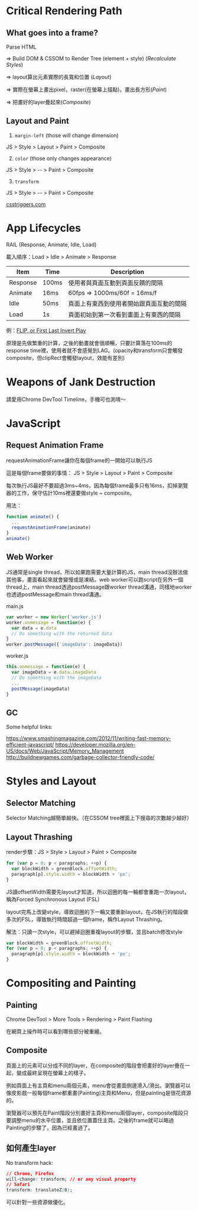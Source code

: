 # Critical Rendering Path

## What goes into a frame?

Parse HTML

=> Build DOM & CSSOM  to Render Tree (element + style) (*Recalculate Styles*)

=> layout算出元素實際的長寬和位置 (*Layout*)

=> 實際在螢幕上畫出pixel，raster(在螢幕上描點)，畫出長方形(*Paint*)

=> 把畫好的layer疊起來(*Composite*)

## Layout and Paint

1. `margin-left` (those will change dimension)

JS > Style > Layout > Paint > Composite

2. `color` (those only changes appearance)

JS > Style > -- > Paint > Composite

3. `transform`

JS > Style > -- > Paint > Composite

[csstriggers.com](https://csstriggers.com/)

# App Lifecycles

RAIL (Response, Animate, Idle, Load)

載入順序：Load > Idle > Animate > Response

|Item|Time|Description
|---|---|---|
|Response|100ms|使用者與頁面互動到頁面反饋的間隔|
|Animate|16ms|60fps => 1000ms/60f = 16ms/f|
|Idle|50ms|頁面上有東西到使用者開始跟頁面互動的間隔|
|Load|1s|頁面初始到第一次看到畫面上有東西的間隔|

例：[FLIP, or First Last Invert Play](https://www.youtube.com/watch?v=7N1vvNUavVU)

原理是先做繁重的計算，之後的動畫就會很順暢，只要計算落在100ms的response time裡，使用者就不會感覺到LAG。(opacity和transform只會觸發composite，但clipRect會觸發layout，效能有差別)

# Weapons of Jank Destruction

請愛用Chrome DevTool Timeline，手機可也測唷～

# JavaScript

## Request Animation Frame

requestAnimationFrame讓你在每個frame的一開始可以執行JS

這是每個frame要做的事情：
JS > Style > Layout > Paint > Composite

每次執行JS最好不要超過3ms~4ms，因為每個frame最多只有16ms，扣掉瀏覽器的工作，保守估計10ms裡還要做style ~ composite。

用法：

~~~jsx
function animate() {
  ...
  requestAnimationFrame(animate)
}
animate()
~~~

## Web Worker

JS通常是single thread，所以如果跑需要大量計算的JS，main thread沒辦法做其他事，畫面看起來就會變慢或是凍結。web worker可以跑script在另外一個thread上，main thread透過postMessage跟worker thread溝通，同樣地worker也透過postMessage和main thread溝通。

main.js

~~~jsx
var worker = new Worker('worker.js')
worker.onmessage = function(e) {
  var data = e.data
  // Do something with the returned data
}
worker.postMessage({'imageData': imageData})
~~~

worker.js

~~~jsx
this.onmessage = function(e) {
  var imageData = e.data.imageData
  // Do something with the imageData
  ...
  postMessage(imageData)
}
~~~

## GC

Some helpful links:

https://www.smashingmagazine.com/2012/11/writing-fast-memory-efficient-javascript/
https://developer.mozilla.org/en-US/docs/Web/JavaScript/Memory_Management
http://buildnewgames.com/garbage-collector-friendly-code/

# Styles and Layout

## Selector Matching

Selector Matching越簡單越快。（在CSSOM tree裡面上下搜尋的次數越少越好）

## Layout Thrashing

render步驟：JS > Style > Layout > Paint > Composite

~~~jsx
for (var p = 0; p < paragraphs; ++p) {
  var blockWidth = greenBlock.offsetWidth;
  paragraph[p].style.width = blockWidth + 'px';
}
~~~

JS讀offsetWidth需要先layout才知道，所以迴圈的每一輪都會重跑一次layout，稱為Forced Synchronous Layout (FSL)

layout完馬上改變style，導致迴圈的下一輪又要重新layout，在JS執行的階段做多次的FSL，導致執行時間超過一個frame，稱作Layout Thrashing。

解法：只讀一次style，可以避掉迴圈重複layout的步驟，並且batch修改style

~~~jsx
var blockWidth = greenBlock.offsetWidth;
for (var p = 0; p < paragraphs; ++p) {
  paragraph[p].style.width = blockWidth + 'px';
}
~~~

# Compositing and Painting

## Painting

Chrome DevTool > More Tools > Rendering > Paint Flashing

在網頁上操作時可以看到哪些部分被重繪。

## Composite

頁面上的元素可以分成不同的layer，在composite的階段會把畫好的layer疊在一起，變成最終呈現在螢幕上的樣子。

例如頁面上有主頁和menu兩個元素，menu會從畫面側邊滑入/滑出。瀏覽器可以像皮影戲一般每個frame都重畫(Painting)主頁和Menu，但是painting是很花資源的。

瀏覽器可以預先在Paint階段分別畫好主頁和menu兩個layer，composite階段只要調整menu的水平位置，並且依位置蓋住主頁。之後的frame就可以略過Painting的步驟了，因為已經畫過了。

## 如何產生layer

No transform hack:

~~~css
// Chrome, Firefox
will-change: transform; // or any visual property
// Safari
transform: translateZ(0);
~~~

可以針對一些資源做優化。
